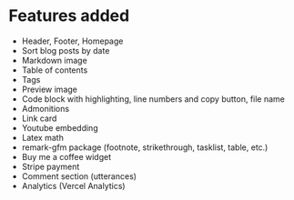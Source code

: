 
# Features added
- Header, Footer, Homepage
- Sort blog posts by date
- Markdown image
- Table of contents
- Tags
- Preview image
- Code block with highlighting, line numbers and copy button, file name
- Admonitions
- Link card
- Youtube embedding
- Latex math
- remark-gfm package (footnote, strikethrough, tasklist, table, etc.)
- Buy me a coffee widget
- Stripe payment
- Comment section (utterances)
- Analytics (Vercel Analytics)